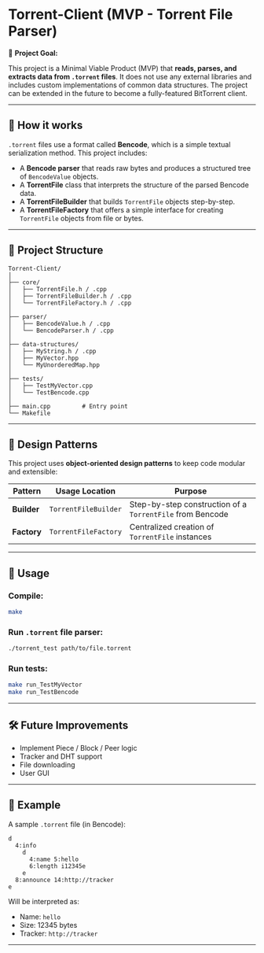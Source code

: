 # Torrent-Client (MVP - Torrent File Parser)

🎯 **Project Goal:**

This project is a Minimal Viable Product (MVP) that **reads, parses, and extracts data from `.torrent` files**. It does not use any external libraries and includes custom implementations of common data structures. The project can be extended in the future to become a fully-featured BitTorrent client.

---

## 🧠 How it works

`.torrent` files use a format called **Bencode**, which is a simple textual serialization method. This project includes:

- A **Bencode parser** that reads raw bytes and produces a structured tree of `BencodeValue` objects.
- A **TorrentFile** class that interprets the structure of the parsed Bencode data.
- A **TorrentFileBuilder** that builds `TorrentFile` objects step-by-step.
- A **TorrentFileFactory** that offers a simple interface for creating `TorrentFile` objects from file or bytes.

---

## 🧱 Project Structure

```
Torrent-Client/
│
├── core/
│   ├── TorrentFile.h / .cpp
│   ├── TorrentFileBuilder.h / .cpp
│   └── TorrentFileFactory.h / .cpp
│
├── parser/
│   ├── BencodeValue.h / .cpp
│   └── BencodeParser.h / .cpp
│
├── data-structures/
│   ├── MyString.h / .cpp
│   ├── MyVector.hpp
│   └── MyUnorderedMap.hpp
│
├── tests/
│   ├── TestMyVector.cpp
│   └── TestBencode.cpp
│
├── main.cpp         # Entry point
└── Makefile
```

---

## 🧰 Design Patterns

This project uses **object-oriented design patterns** to keep code modular and extensible:

| Pattern     | Usage Location       | Purpose                                                   |
| ----------- | -------------------- | --------------------------------------------------------- |
| **Builder** | `TorrentFileBuilder` | Step-by-step construction of a `TorrentFile` from Bencode |
| **Factory** | `TorrentFileFactory` | Centralized creation of `TorrentFile` instances           |

---

## 🚀 Usage

### Compile:

```bash
make
```

### Run `.torrent` file parser:

```bash
./torrent_test path/to/file.torrent
```

### Run tests:

```bash
make run_TestMyVector
make run_TestBencode
```

---

## 🛠️ Future Improvements

- Implement Piece / Block / Peer logic
- Tracker and DHT support
- File downloading
- User GUI

---

## 📜 Example

A sample `.torrent` file (in Bencode):

```bencode
d
  4:info
    d
      4:name 5:hello
      6:length i12345e
    e
  8:announce 14:http://tracker
e
```

Will be interpreted as:

- Name: `hello`
- Size: 12345 bytes
- Tracker: `http://tracker`

---
